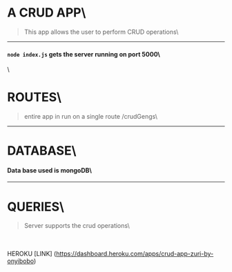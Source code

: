 #  A CRUD APP\ 
>  This app allows the user to perform CRUD operations\
---
#### `node index.js` gets the server running on port 5000\
\
# ROUTES\
> entire app in run on a single route /crudGengs\
---

# DATABASE\
#### Data base used is mongoDB\
---

# QUERIES\
> Server supports the crud operations\

\
\
HEROKU [LINK] (https://dashboard.heroku.com/apps/crud-app-zuri-by-onyibobo)